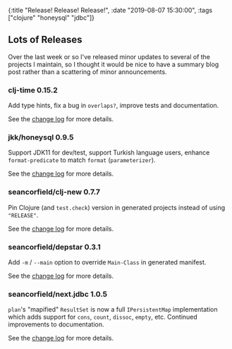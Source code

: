 {:title "Release! Release! Release!",
 :date "2019-08-07 15:30:00",
 :tags ["clojure" "honeysql" "jdbc"]}
## Lots of Releases

Over the last week or so I've released minor updates to several of the projects I maintain, so I thought it would be nice to have a summary blog post rather than a scattering of minor announcements.

### clj-time 0.15.2

Add type hints, fix a bug in `overlaps?`, improve tests and documentation.

See the [change log](https://github.com/clj-time/clj-time/blob/master/ChangeLog.md) for more details.

### jkk/honeysql 0.9.5

Support JDK11 for dev/test, support Turkish language users, enhance `format-predicate` to match `format` (`parameterizer`).

See the [change log](https://github.com/jkk/honeysql/blob/master/CHANGES.md) for more details.

### seancorfield/clj-new 0.7.7

Pin Clojure (and `test.check`) version in generated projects instead of using `"RELEASE"`.

See the [change log](https://github.com/seancorfield/clj-new/blob/master/CHANGELOG.md) for more details.

### seancorfield/depstar 0.3.1

Add `-m` / `--main` option to override `Main-Class` in generated manifest.

See the [change log](https://github.com/seancorfield/depstar#changes) for more details.

### seancorfield/next.jdbc 1.0.5

`plan`'s "mapified" `ResultSet` is now a full `IPersistentMap` implementation which adds support for `cons`, `count`, `dissoc`, `empty`, etc. Continued improvements to documentation.

See the [change log](https://github.com/seancorfield/next-jdbc/blob/master/CHANGELOG.md) for more details.
